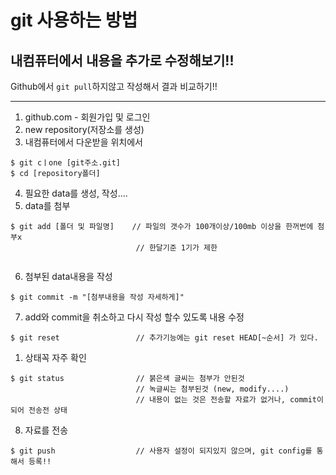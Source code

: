 # git 사용하는 방법

## 내컴퓨터에서 내용을 추가로 수정해보기!!

Github에서 `git pull`하지않고 작성해서 결과 비교하기!!

----

1. github.com - 회원가입 및 로그인
2. new repository(저장소를 생성)
3. 내컴퓨터에서 다운받을 위치에서

```sehll
$ git cㅣone [git주소.git]
$ cd [repository폴더]
```

4. 필요한 data를 생성, 작성....
5. data를 첨부

```shell
$ git add [폴더 및 파일명]    // 파일의 갯수가 100개이상/100mb 이상을 한꺼번에 첨부x
                            // 한달기준 1기가 제한
  
```

6. 첨부된 data내용을 작성

```shell
$ git commit -m "[첨부내용을 작성 자세하게]"
```

7. add와  commit을 취소하고 다시 작성 할수 있도록 내용 수정

```shell
$ git reset					// 추가기능에는 git reset HEAD[~순서] 가 있다.
```



1. 상태꼭 자주 확인

```shell
$ git status                // 붉은색 글씨는 첨부가 안된것
                            // 녹글씨는 첨부된것 (new, modify....)
                            // 내용이 없는 것은 전송할 자료가 없거나, commit이되어 전송전 상태
```

8. 자료를 전송

```shell
$ git push 					// 사용자 설정이 되지있지 않으며, git config를 통해서 등록!!
```

